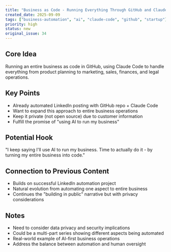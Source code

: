 ```yaml
---
title: "Business as Code - Running Everything Through GitHub and Claude Code"
created_date: 2025-09-09
tags: ["business-automation", "ai", "claude-code", "github", "startup"]
priority: high
status: new
original_issue: 34
---
```


## Core Idea
Running an entire business as code in GitHub, using Claude Code to handle everything from product planning to marketing, sales, finances, and legal operations.

## Key Points
- Already automated LinkedIn posting with GitHub repo + Claude Code
- Want to expand this approach to entire business operations
- Keep it private (not open source) due to customer information
- Fulfill the promise of "using AI to run my business"

## Potential Hook
"I keep saying I'll use AI to run my business. Time to actually do it - by turning my entire business into code."

## Connection to Previous Content
- Builds on successful LinkedIn automation project
- Natural evolution from automating one aspect to entire business
- Continues the "building in public" narrative but with privacy considerations

## Notes
- Need to consider data privacy and security implications
- Could be a multi-part series showing different aspects being automated
- Real-world example of AI-first business operations
- Address the balance between automation and human oversight